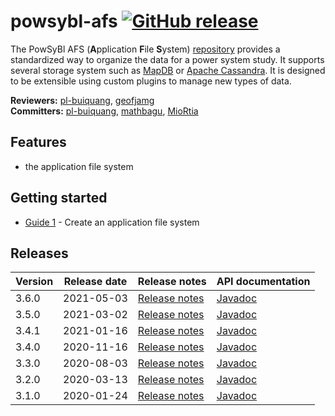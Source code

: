 # powsybl-afs [![GitHub release](https://img.shields.io/github/release/powsybl/powsybl-afs.svg?sort=semver)](https://github.com/powsybl/powsybl-afs/releases/)
The PowSyBl AFS (**A**pplication **F**ile **S**ystem) [repository](https://github.com/powsybl/powsybl-afs) provides a standardized way to organize the data for a power system study. It supports several storage system such as [MapDB](http://www.mapdb.org) or [Apache Cassandra](https://cassandra.apache.org). It is designed to be extensible using custom plugins to manage new types of data.

**Reviewers:** [pl-buiquang](https://github.com/pl-buiquang), [geofjamg](https://github.com/geofjamg)  
**Committers:** [pl-buiquang](https://github.com/pl-buiquang), [mathbagu](https://github.com/mathbagu), [MioRtia](https://github.com/MioRtia)

## Features

- the application file system 

## Getting started

- [Guide 1]() - Create an application file system

## Releases

| Version | Release date | Release notes | API documentation |
| ------- | ------------ | ------------- | ----------------- |
| 3.6.0 | 2021-05-03 | [Release notes](https://github.com/powsybl/powsybl-afs/releases/tag/v3.6.0) | [Javadoc](https://javadoc.io/doc/com.powsybl/powsybl-afs/3.6.0/index.html) |
| 3.5.0 | 2021-03-02 | [Release notes](https://github.com/powsybl/powsybl-afs/releases/tag/v3.5.0) | [Javadoc](https://javadoc.io/doc/com.powsybl/powsybl-afs/3.5.0/index.html) |
| 3.4.1 | 2021-01-16 | [Release notes](https://github.com/powsybl/powsybl-afs/releases/tag/v3.4.1) | [Javadoc](https://javadoc.io/doc/com.powsybl/powsybl-afs/3.4.1/index.html) |
| 3.4.0 | 2020-11-16 | [Release notes](https://github.com/powsybl/powsybl-afs/releases/tag/v3.4.0) | [Javadoc](https://javadoc.io/doc/com.powsybl/powsybl-afs/3.4.0/index.html) |
| 3.3.0 | 2020-08-03 | [Release notes](https://github.com/powsybl/powsybl-afs/releases/tag/v3.3.0) | [Javadoc](https://javadoc.io/doc/com.powsybl/powsybl-afs/3.3.0/index.html) |
| 3.2.0 | 2020-03-13 | [Release notes](https://github.com/powsybl/powsybl-afs/releases/tag/v3.2.0) | [Javadoc](https://javadoc.io/doc/com.powsybl/powsybl-afs/3.2.0/index.html) |
| 3.1.0 | 2020-01-24 | [Release notes](https://github.com/powsybl/powsybl-afs/releases/tag/v3.1.0) | [Javadoc](https://javadoc.io/doc/com.powsybl/powsybl-afs/3.1.0/index.html) |
